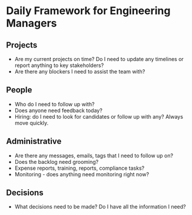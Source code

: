 # Daily Framework for Engineering Managers

## Projects
- Are my current projects on time?  Do I need to update any timelines or report anything to key stakeholders?
- Are there any blockers I need to assist the team with?

## People
- Who do I need to follow up with?
- Does anyone need feedback today?
- Hiring: do I need to look for candidates or follow up with any?  Always move quickly.

## Administrative
- Are there any messages, emails, tags that I need to follow up on?
- Does the backlog need grooming?
- Expense reports, training, reports, compliance tasks?
- Monitoring - does anything need monitoring right now?

## Decisions
- What decisions need to be made?  Do I have all the information I need?
